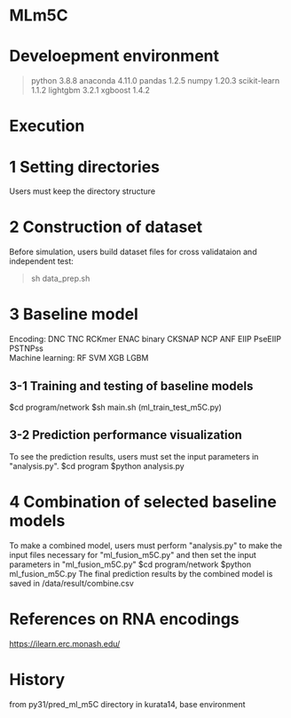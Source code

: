 # MLm5C

# Develoepment environment
 >python 3.8.8 
 >anaconda 4.11.0 
 >pandas 1.2.5
 >numpy 1.20.3
 >scikit-learn 1.1.2
 >lightgbm 3.2.1
 >xgboost  1.4.2

# Execution
# 1 Setting directories
Users must keep the directory structure

# 2 Construction of dataset
Before simulation, users build dataset files for cross validataion and independent test:
>sh data_prep.sh
  
# 3 Baseline model
Encoding: DNC TNC RCKmer ENAC binary CKSNAP NCP ANF EIIP PseEIIP PSTNPss  
Machine learning: RF SVM XGB LGBM
## 3-1 Training and testing of baseline models
$cd program/network
$sh main.sh
(ml_train_test_m5C.py) 

## 3-2 Prediction performance visualization
To see the prediction results, users must set the input parameters in "analysis.py".
$cd program
$python analysis.py

# 4 Combination of selected baseline models
To make a combined model, users must perform "analysis.py" to make the input files necessary for "ml_fusion_m5C.py" and then set the input parameters in "ml_fusion_m5C.py"
$cd program/network
$python ml_fusion_m5C.py
The final prediction results by the combined model is saved in /data/result/combine.csv

# References on RNA encodings
https://ilearn.erc.monash.edu/

# History
from py31/pred_ml_m5C directory in kurata14, base environment

